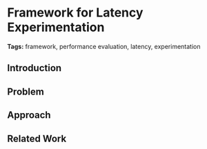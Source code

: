 # Framework for Latency Experimentation

**Tags:** framework, performance evaluation, latency, experimentation

## Introduction

## Problem

## Approach

## Related Work


